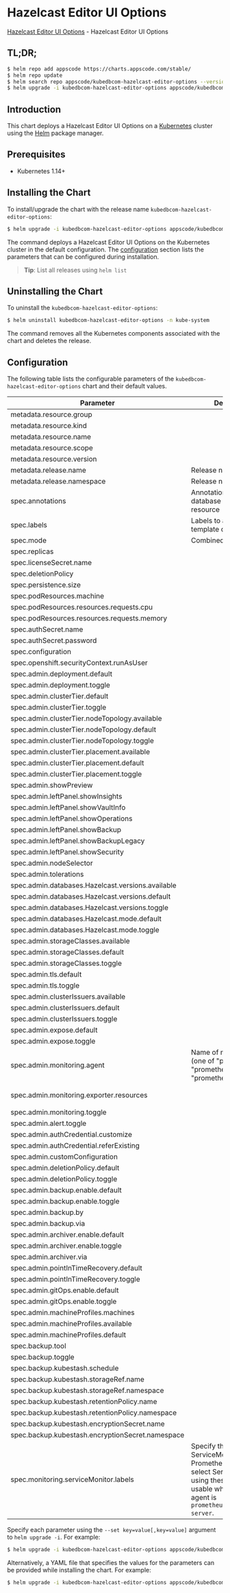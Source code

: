 # Hazelcast Editor UI Options

[Hazelcast Editor UI Options](https://byte.builders) - Hazelcast Editor UI Options

## TL;DR;

```bash
$ helm repo add appscode https://charts.appscode.com/stable/
$ helm repo update
$ helm search repo appscode/kubedbcom-hazelcast-editor-options --version=v0.22.0
$ helm upgrade -i kubedbcom-hazelcast-editor-options appscode/kubedbcom-hazelcast-editor-options -n kube-system --create-namespace --version=v0.22.0
```

## Introduction

This chart deploys a Hazelcast Editor UI Options on a [Kubernetes](http://kubernetes.io) cluster using the [Helm](https://helm.sh) package manager.

## Prerequisites

- Kubernetes 1.14+

## Installing the Chart

To install/upgrade the chart with the release name `kubedbcom-hazelcast-editor-options`:

```bash
$ helm upgrade -i kubedbcom-hazelcast-editor-options appscode/kubedbcom-hazelcast-editor-options -n kube-system --create-namespace --version=v0.22.0
```

The command deploys a Hazelcast Editor UI Options on the Kubernetes cluster in the default configuration. The [configuration](#configuration) section lists the parameters that can be configured during installation.

> **Tip**: List all releases using `helm list`

## Uninstalling the Chart

To uninstall the `kubedbcom-hazelcast-editor-options`:

```bash
$ helm uninstall kubedbcom-hazelcast-editor-options -n kube-system
```

The command removes all the Kubernetes components associated with the chart and deletes the release.

## Configuration

The following table lists the configurable parameters of the `kubedbcom-hazelcast-editor-options` chart and their default values.

|                     Parameter                     |                                                                                Description                                                                                |                                        Default                                        |
|---------------------------------------------------|---------------------------------------------------------------------------------------------------------------------------------------------------------------------------|---------------------------------------------------------------------------------------|
| metadata.resource.group                           |                                                                                                                                                                           | <code>kubedb.com</code>                                                               |
| metadata.resource.kind                            |                                                                                                                                                                           | <code>Hazelcast</code>                                                                |
| metadata.resource.name                            |                                                                                                                                                                           | <code>hazelcasts</code>                                                               |
| metadata.resource.scope                           |                                                                                                                                                                           | <code>Namespaced</code>                                                               |
| metadata.resource.version                         |                                                                                                                                                                           | <code>v1alpha2</code>                                                                 |
| metadata.release.name                             | Release name                                                                                                                                                              | <code>""</code>                                                                       |
| metadata.release.namespace                        | Release namespace                                                                                                                                                         | <code>""</code>                                                                       |
| spec.annotations                                  | Annotations to add to the database custom resource                                                                                                                        | <code>{}</code>                                                                       |
| spec.labels                                       | Labels to add to all the template objects                                                                                                                                 | <code>{}</code>                                                                       |
| spec.mode                                         | Combined, Topology                                                                                                                                                        | <code>Topology</code>                                                                 |
| spec.replicas                                     |                                                                                                                                                                           | <code>3</code>                                                                        |
| spec.licenseSecret.name                           |                                                                                                                                                                           | <code>""</code>                                                                       |
| spec.deletionPolicy                               |                                                                                                                                                                           | <code>WipeOut</code>                                                                  |
| spec.persistence.size                             |                                                                                                                                                                           | <code>2Gi</code>                                                                      |
| spec.podResources.machine                         |                                                                                                                                                                           | <code>""</code>                                                                       |
| spec.podResources.resources.requests.cpu          |                                                                                                                                                                           | <code>500m</code>                                                                     |
| spec.podResources.resources.requests.memory       |                                                                                                                                                                           | <code>1500Mi</code>                                                                   |
| spec.authSecret.name                              |                                                                                                                                                                           | <code>""</code>                                                                       |
| spec.authSecret.password                          |                                                                                                                                                                           | <code>""</code>                                                                       |
| spec.configuration                                |                                                                                                                                                                           | <code>""</code>                                                                       |
| spec.openshift.securityContext.runAsUser          |                                                                                                                                                                           | <code>null</code>                                                                     |
| spec.admin.deployment.default                     |                                                                                                                                                                           | <code>Shared</code>                                                                   |
| spec.admin.deployment.toggle                      |                                                                                                                                                                           | <code>true</code>                                                                     |
| spec.admin.clusterTier.default                    |                                                                                                                                                                           | <code>"GeneralPurpose"</code>                                                         |
| spec.admin.clusterTier.toggle                     |                                                                                                                                                                           | <code>true</code>                                                                     |
| spec.admin.clusterTier.nodeTopology.available     |                                                                                                                                                                           | <code>[]</code>                                                                       |
| spec.admin.clusterTier.nodeTopology.default       |                                                                                                                                                                           | <code>""</code>                                                                       |
| spec.admin.clusterTier.nodeTopology.toggle        |                                                                                                                                                                           | <code>true</code>                                                                     |
| spec.admin.clusterTier.placement.available        |                                                                                                                                                                           | <code>[]</code>                                                                       |
| spec.admin.clusterTier.placement.default          |                                                                                                                                                                           | <code>""</code>                                                                       |
| spec.admin.clusterTier.placement.toggle           |                                                                                                                                                                           | <code>true</code>                                                                     |
| spec.admin.showPreview                            |                                                                                                                                                                           | <code>false</code>                                                                    |
| spec.admin.leftPanel.showInsights                 |                                                                                                                                                                           | <code>true</code>                                                                     |
| spec.admin.leftPanel.showVaultInfo                |                                                                                                                                                                           | <code>true</code>                                                                     |
| spec.admin.leftPanel.showOperations               |                                                                                                                                                                           | <code>true</code>                                                                     |
| spec.admin.leftPanel.showBackup                   |                                                                                                                                                                           | <code>true</code>                                                                     |
| spec.admin.leftPanel.showBackupLegacy             |                                                                                                                                                                           | <code>false</code>                                                                    |
| spec.admin.leftPanel.showSecurity                 |                                                                                                                                                                           | <code>false</code>                                                                    |
| spec.admin.nodeSelector                           |                                                                                                                                                                           | <code>{}</code>                                                                       |
| spec.admin.tolerations                            |                                                                                                                                                                           | <code>[]</code>                                                                       |
| spec.admin.databases.Hazelcast.versions.available |                                                                                                                                                                           | <code>[]</code>                                                                       |
| spec.admin.databases.Hazelcast.versions.default   |                                                                                                                                                                           | <code>""</code>                                                                       |
| spec.admin.databases.Hazelcast.versions.toggle    |                                                                                                                                                                           | <code>true</code>                                                                     |
| spec.admin.databases.Hazelcast.mode.default       |                                                                                                                                                                           | <code>"Replicaset"</code>                                                             |
| spec.admin.databases.Hazelcast.mode.toggle        |                                                                                                                                                                           | <code>true</code>                                                                     |
| spec.admin.storageClasses.available               |                                                                                                                                                                           | <code>[]</code>                                                                       |
| spec.admin.storageClasses.default                 |                                                                                                                                                                           | <code>""</code>                                                                       |
| spec.admin.storageClasses.toggle                  |                                                                                                                                                                           | <code>true</code>                                                                     |
| spec.admin.tls.default                            |                                                                                                                                                                           | <code>false</code>                                                                    |
| spec.admin.tls.toggle                             |                                                                                                                                                                           | <code>true</code>                                                                     |
| spec.admin.clusterIssuers.available               |                                                                                                                                                                           | <code>[]</code>                                                                       |
| spec.admin.clusterIssuers.default                 |                                                                                                                                                                           | <code>""</code>                                                                       |
| spec.admin.clusterIssuers.toggle                  |                                                                                                                                                                           | <code>true</code>                                                                     |
| spec.admin.expose.default                         |                                                                                                                                                                           | <code>false</code>                                                                    |
| spec.admin.expose.toggle                          |                                                                                                                                                                           | <code>true</code>                                                                     |
| spec.admin.monitoring.agent                       | Name of monitoring agent (one of "prometheus.io", "prometheus.io/operator", "prometheus.io/builtin")                                                                      | <code>prometheus.io/operator</code>                                                   |
| spec.admin.monitoring.exporter.resources          |                                                                                                                                                                           | <code>{"limits":{"memory":"256Mi"},"requests":{"cpu":"100m","memory":"128Mi"}}</code> |
| spec.admin.monitoring.toggle                      |                                                                                                                                                                           | <code>true</code>                                                                     |
| spec.admin.alert.toggle                           |                                                                                                                                                                           | <code>true</code>                                                                     |
| spec.admin.authCredential.customize               |                                                                                                                                                                           | <code>true</code>                                                                     |
| spec.admin.authCredential.referExisting           |                                                                                                                                                                           | <code>true</code>                                                                     |
| spec.admin.customConfiguration                    |                                                                                                                                                                           | <code>true</code>                                                                     |
| spec.admin.deletionPolicy.default                 |                                                                                                                                                                           | <code>WipeOut</code>                                                                  |
| spec.admin.deletionPolicy.toggle                  |                                                                                                                                                                           | <code>true</code>                                                                     |
| spec.admin.backup.enable.default                  |                                                                                                                                                                           | <code>true</code>                                                                     |
| spec.admin.backup.enable.toggle                   |                                                                                                                                                                           | <code>true</code>                                                                     |
| spec.admin.backup.by                              |                                                                                                                                                                           | <code>BackupConfiguration</code>                                                      |
| spec.admin.backup.via                             |                                                                                                                                                                           | <code>Restic</code>                                                                   |
| spec.admin.archiver.enable.default                |                                                                                                                                                                           | <code>false</code>                                                                    |
| spec.admin.archiver.enable.toggle                 |                                                                                                                                                                           | <code>true</code>                                                                     |
| spec.admin.archiver.via                           |                                                                                                                                                                           | <code>Restic</code>                                                                   |
| spec.admin.pointInTimeRecovery.default            |                                                                                                                                                                           | <code>false</code>                                                                    |
| spec.admin.pointInTimeRecovery.toggle             |                                                                                                                                                                           | <code>true</code>                                                                     |
| spec.admin.gitOps.enable.default                  |                                                                                                                                                                           | <code>false</code>                                                                    |
| spec.admin.gitOps.enable.toggle                   |                                                                                                                                                                           | <code>false</code>                                                                    |
| spec.admin.machineProfiles.machines               |                                                                                                                                                                           | <code>[]</code>                                                                       |
| spec.admin.machineProfiles.available              |                                                                                                                                                                           | <code>[]</code>                                                                       |
| spec.admin.machineProfiles.default                |                                                                                                                                                                           | <code>""</code>                                                                       |
| spec.backup.tool                                  |                                                                                                                                                                           | <code>""</code>                                                                       |
| spec.backup.toggle                                |                                                                                                                                                                           | <code>true</code>                                                                     |
| spec.backup.kubestash.schedule                    |                                                                                                                                                                           | <code>""</code>                                                                       |
| spec.backup.kubestash.storageRef.name             |                                                                                                                                                                           | <code>""</code>                                                                       |
| spec.backup.kubestash.storageRef.namespace        |                                                                                                                                                                           | <code>""</code>                                                                       |
| spec.backup.kubestash.retentionPolicy.name        |                                                                                                                                                                           | <code>""</code>                                                                       |
| spec.backup.kubestash.retentionPolicy.namespace   |                                                                                                                                                                           | <code>""</code>                                                                       |
| spec.backup.kubestash.encryptionSecret.name       |                                                                                                                                                                           | <code>""</code>                                                                       |
| spec.backup.kubestash.encryptionSecret.namespace  |                                                                                                                                                                           | <code>""</code>                                                                       |
| spec.monitoring.serviceMonitor.labels             | Specify the labels for ServiceMonitor. Prometheus crd will select ServiceMonitor using these labels. Only usable when monitoring agent is `prometheus.io/webhook server`. | <code>{}</code>                                                                       |


Specify each parameter using the `--set key=value[,key=value]` argument to `helm upgrade -i`. For example:

```bash
$ helm upgrade -i kubedbcom-hazelcast-editor-options appscode/kubedbcom-hazelcast-editor-options -n kube-system --create-namespace --version=v0.22.0 --set metadata.resource.group=kubedb.com
```

Alternatively, a YAML file that specifies the values for the parameters can be provided while
installing the chart. For example:

```bash
$ helm upgrade -i kubedbcom-hazelcast-editor-options appscode/kubedbcom-hazelcast-editor-options -n kube-system --create-namespace --version=v0.22.0 --values values.yaml
```
